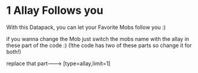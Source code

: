 # 1 Allay Follows you
With this Datapack, you can let your Favorite Mobs follow you :) 

if you wanna change the Mob just switch the mobs name with the allay 
in these part of the code :) (!the code has two of these parts so change it for both!)



replace that part---> [type=allay,limit=1]
